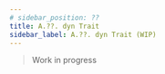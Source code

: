 ```yaml
---
# sidebar_position: ??
title: A.??. dyn Trait
sidebar_label: A.??. dyn Trait (WIP)
---
```


> Work in progress
